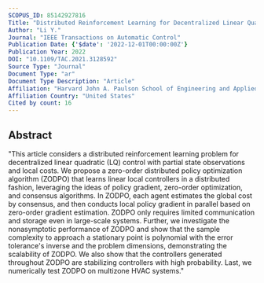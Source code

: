 ```yaml
---
SCOPUS_ID: 85142927816
Title: "Distributed Reinforcement Learning for Decentralized Linear Quadratic Control: A Derivative-Free Policy Optimization Approach"
Author: "Li Y."
Journal: "IEEE Transactions on Automatic Control"
Publication Date: {'$date': '2022-12-01T00:00:00Z'}
Publication Year: 2022
DOI: "10.1109/TAC.2021.3128592"
Source Type: "Journal"
Document Type: "ar"
Document Type Description: "Article"
Affiliation: "Harvard John A. Paulson School of Engineering and Applied Sciences"
Affiliation Country: "United States"
Cited by count: 16
---
```


## Abstract
"This article considers a distributed reinforcement learning problem for decentralized linear quadratic (LQ) control with partial state observations and local costs. We propose a zero-order distributed policy optimization algorithm (ZODPO) that learns linear local controllers in a distributed fashion, leveraging the ideas of policy gradient, zero-order optimization, and consensus algorithms. In ZODPO, each agent estimates the global cost by consensus, and then conducts local policy gradient in parallel based on zero-order gradient estimation. ZODPO only requires limited communication and storage even in large-scale systems. Further, we investigate the nonasymptotic performance of ZODPO and show that the sample complexity to approach a stationary point is polynomial with the error tolerance's inverse and the problem dimensions, demonstrating the scalability of ZODPO. We also show that the controllers generated throughout ZODPO are stabilizing controllers with high probability. Last, we numerically test ZODPO on multizone HVAC systems."
